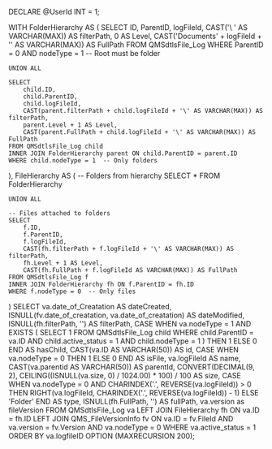 DECLARE @UserId INT = 1;

WITH FolderHierarchy AS (
    SELECT 
        ID,
        ParentID,
        logFileId,
        CAST('\ ' AS VARCHAR(MAX)) AS filterPath,
        0 AS Level,
        CAST('Documents\' + logFileId + '\' AS VARCHAR(MAX)) AS FullPath
    FROM QMSdtlsFile_Log
    WHERE ParentID = 0 AND nodeType = 1  -- Root must be folder

    UNION ALL

    SELECT 
        child.ID,
        child.ParentID,
        child.logFileId,
        CAST(parent.filterPath + child.logFileId + '\' AS VARCHAR(MAX)) AS filterPath,
        parent.Level + 1 AS Level,
        CAST(parent.FullPath + child.logFileId + '\' AS VARCHAR(MAX)) AS FullPath
    FROM QMSdtlsFile_Log child
    INNER JOIN FolderHierarchy parent ON child.ParentID = parent.ID
    WHERE child.nodeType = 1  -- Only folders
),
FileHierarchy AS (
    -- Folders from hierarchy
    SELECT * FROM FolderHierarchy
    
    UNION ALL
    
    -- Files attached to folders
    SELECT 
        f.ID,
        f.ParentID,
        f.logFileId,
        CAST(fh.filterPath + f.logFileId + '\' AS VARCHAR(MAX)) AS filterPath,
        fh.Level + 1 AS Level,
        CAST(fh.FullPath + f.logFileId AS VARCHAR(MAX)) AS FullPath
    FROM QMSdtlsFile_Log f
    INNER JOIN FolderHierarchy fh ON f.ParentID = fh.ID
    WHERE f.nodeType = 0  -- Only files
)
SELECT 
    va.date_of_Creatation AS dateCreated,
    ISNULL(fv.date_of_creatation, va.date_of_creatation) AS dateModified,
    ISNULL(fh.filterPath, '') AS filterPath,
    CASE
        WHEN va.nodeType = 1 AND EXISTS (
            SELECT 1
            FROM QMSdtlsFile_Log child
            WHERE child.ParentID = va.ID 
                AND child.active_status = 1 
                AND child.nodeType = 1
        ) THEN 1
        ELSE 0
    END AS hasChild,
    CAST(va.ID AS VARCHAR(50)) AS id,
    CASE WHEN va.nodeType = 0 THEN 1 ELSE 0 END AS isFile,
    va.logFileId AS name,
    CAST(va.parentid AS VARCHAR(50)) AS parentId,
    CONVERT(DECIMAL(9, 2), CEILING((ISNULL(va.size, 0) / 1024.00) * 100) / 100 AS size,
    CASE 
        WHEN va.nodeType = 0 AND CHARINDEX('.', REVERSE(va.logFileId)) > 0
            THEN RIGHT(va.logFileId, CHARINDEX('.', REVERSE(va.logFileId)) - 1)
        ELSE 'Folder'
    END AS type,
    ISNULL(fh.FullPath, '') AS fullPath,
    va.version as fileVersion
FROM QMSdtlsFile_Log va
LEFT JOIN FileHierarchy fh ON va.ID = fh.ID
LEFT JOIN QMS_FileVersionInfo fv 
    ON va.ID = fv.FileId 
    AND va.version = fv.Version 
    AND va.nodeType = 0
WHERE va.active_status = 1
ORDER BY va.logfileID
OPTION (MAXRECURSION 200);